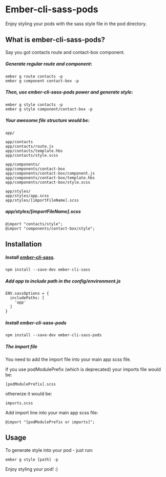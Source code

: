 # Ember-cli-sass-pods

Enjoy styling your pods with the sass style file in the pod directory.

## What is ember-cli-sass-pods?
Say you got contacts route and contact-box component.
##### Generate regular route and component:
```
ember g route contacts -p
ember g component contact-box -p
```
##### Then, use ember-cli-sass-pods power and generate style:
```
ember g style contacts -p
ember g style component/contact-box -p
```

##### Your awesome file structure would be:
```
app/

app/contacts
app/contacts/route.js
app/contacts/template.hbs
app/contacts/style.scss

app/components/
app/components/contact-box
app/components/contact-box/component.js
app/components/contact-box/template.hbs
app/components/contact-box/style.scss

app/styles/
app/styles/app.scss
app/styles/[importFileName].scss
```
##### app/styles/[importFileName].scss
```
@import "contacts/style";
@import "components/contact-box/style";
```

## Installation

##### Install [ember-cli-sass](https://github.com/aexmachina/ember-cli-sass).

```
npm install --save-dev ember-cli-sass
```

##### Add app to include path in the config/environment.js

```
ENV.sassOptions = {
  includePaths: [
    'app'
  ]
}
```

##### Install ember-cli-sass-pods

```
npm install --save-dev ember-cli-sass-pods
```

##### The import file
You need to add the import file into your main app scss file.

If you use podModulePrefix (which is deprecated) your imports file would be:
```
[podModulePrefix].scss
```
otherwize it would be:
```
imports.scss
```
Add import line into your main app scss file:

```
@import "[podModulePrefix or imports]";
```

## Usage

To generate style into your pod - just run:

```
ember g style [path] -p
```

Enjoy styling your pod! :)
